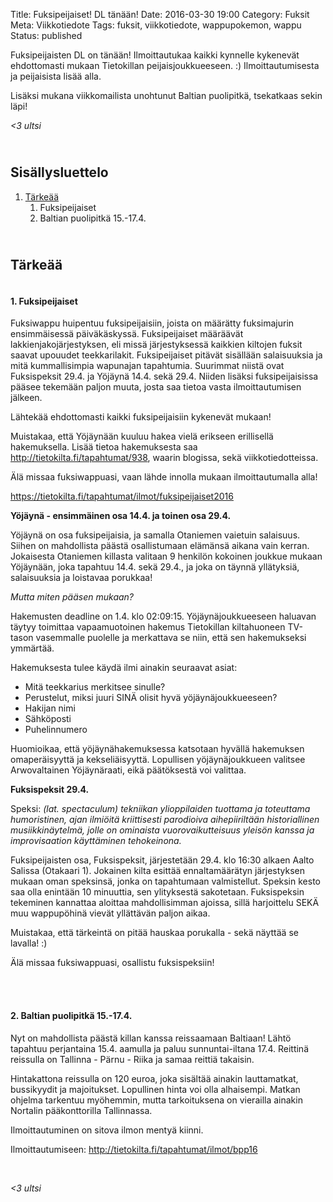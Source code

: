 Title: Fuksipeijaiset! DL tänään!
Date: 2016-03-30 19:00
Category: Fuksit
Meta: Viikkotiedote
Tags: fuksit, viikkotiedote, wappupokemon, wappu
Status: published

Fuksipeijaisten DL on tänään! Ilmoittautukaa kaikki kynnelle kykenevät ehdottomasti mukaan Tietokillan peijaisjoukkueeseen. :) Ilmoittautumisesta ja peijaisista lisää alla.

Lisäksi mukana viikkomailista unohtunut Baltian puolipitkä, tsekatkaas sekin läpi!

<em>&lt;3 ultsi</em>

<h2><div id="contents" class="small box">&nbsp;</div>Sisällysluettelo</h2>

1. <a href="#tarkeaa">Tärkeää</a>
    1. Fuksipeijaiset
    2. Baltian puolipitkä 15.-17.4.

<h2><div id="tarkeaa" class="small box">&nbsp;</div>Tärkeää</h2>

<h4><div class="box leima">&nbsp;</div>1. Fuksipeijaiset</h4>

Fuksiwappu huipentuu fuksipeijaisiin, joista on määrätty fuksimajurin ensimmäisessä päiväkäskyssä. Fuksipeijaiset määräävät lakkienjakojärjestyksen, eli missä järjestyksessä kaikkien kiltojen fuksit saavat upouudet teekkarilakit. Fuksipeijaiset pitävät sisällään salaisuuksia ja mitä kummallisimpia wapunajan tapahtumia. Suurimmat niistä ovat Fuksispeksit 29.4. ja Yöjäynä 14.4. sekä 29.4. Niiden lisäksi fuksipeijaisissa pääsee tekemään paljon muuta, josta saa tietoa vasta ilmoittautumisen jälkeen.

Lähtekää ehdottomasti kaikki fuksipeijaisiin kykenevät mukaan!

Muistakaa, että Yöjäynään kuuluu hakea vielä erikseen erillisellä hakemuksella. Lisää tietoa hakemuksesta saa <http://tietokilta.fi/tapahtumat/938>, waarin blogissa, sekä viikkotiedotteissa.

Älä missaa fuksiwappuasi, vaan lähde innolla mukaan ilmoittautumalla alla!

<https://tietokilta.fi/tapahtumat/ilmot/fuksipeijaiset2016>

**Yöjäynä - ensimmäinen osa 14.4. ja toinen osa 29.4.**

Yöjäynä on osa fuksipeijaisia, ja samalla Otaniemen vaietuin salaisuus. Siihen on mahdollista päästä osallistumaan elämänsä aikana vain kerran. Jokaisesta Otaniemen killasta valitaan 9 henkilön kokoinen joukkue mukaan Yöjäynään, joka tapahtuu 14.4. sekä 29.4., ja joka on täynnä yllätyksiä, salaisuuksia ja loistavaa porukkaa!

*Mutta miten pääsen mukaan?*

Hakemusten deadline on 1.4. klo 02:09:15. Yöjäynäjoukkueeseen haluavan täytyy toimittaa vapaamuotoinen hakemus Tietokillan kiltahuoneen TV-tason vasemmalle puolelle ja merkattava se niin, että sen hakemukseksi ymmärtää.

Hakemuksesta tulee käydä ilmi ainakin seuraavat asiat:  
- Mitä teekkarius merkitsee sinulle?  
- Perustelut, miksi juuri SINÄ olisit hyvä yöjäynäjoukkueeseen?  
- Hakijan nimi  
- Sähköposti  
- Puhelinnumero  

Huomioikaa, että yöjäynähakemuksessa katsotaan hyvällä hakemuksen omaperäisyyttä ja kekseliäisyyttä. Lopullisen yöjäynäjoukkueen valitsee Arwovaltainen Yöjäynäraati, eikä päätöksestä voi valittaa.

**Fuksispeksit 29.4.**

Speksi: *(lat. spectaculum) tekniikan ylioppilaiden tuottama ja toteuttama humoristinen, ajan ilmiöitä kriittisesti parodioiva aihepiiriltään historiallinen musiikkinäytelmä, jolle on ominaista vuorovaikutteisuus yleisön kanssa ja improvisaation käyttäminen tehokeinona.*

Fuksipeijaisten osa, Fuksispeksit, järjestetään 29.4. klo 16:30 alkaen Aalto Salissa (Otakaari 1). Jokainen kilta esittää ennaltamäärätyn järjestyksen mukaan oman speksinsä, jonka on tapahtumaan valmistellut. Speksin kesto saa olla enintään 10 minuuttia, sen ylityksestä sakotetaan. Fuksispeksin tekeminen kannattaa aloittaa mahdollisimman ajoissa, sillä harjoittelu SEKÄ muu wappupöhinä vievät yllättävän paljon aikaa.

Muistakaa, että tärkeintä on pitää hauskaa porukalla - sekä näyttää se lavalla! :)

Älä missaa fuksiwappuasi, osallistu fuksispeksiin!

<br/>

<h4><div class="box leima">&nbsp;</div>2. Baltian puolipitkä 15.-17.4.</h4>

Nyt on mahdollista päästä killan kanssa reissaamaan Baltiaan! Lähtö tapahtuu perjantaina 15.4. aamulla ja paluu sunnuntai-iltana 17.4. Reittinä reissulla on Tallinna - Pärnu - Riika ja samaa reittiä takaisin.

Hintakattona reissulla on 120 euroa, joka sisältää ainakin lauttamatkat, bussikyydit ja majoitukset. Lopullinen hinta voi olla alhaisempi. Matkan ohjelma tarkentuu myöhemmin, mutta tarkoituksena on vierailla ainakin Nortalin pääkonttorilla Tallinnassa.

Ilmoittautuminen on sitova ilmon mentyä kiinni.

Ilmoittautumiseen: <http://tietokilta.fi/tapahtumat/ilmot/bpp16>

<br/>

<em>&lt;3 ultsi</em>
